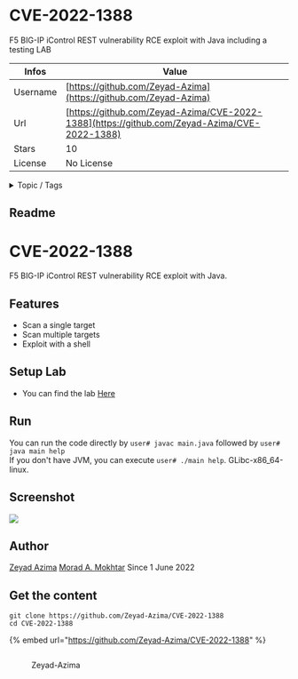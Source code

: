 # CVE-2022-1388

F5 BIG-IP iControl REST vulnerability RCE exploit with Java including a testing LAB

| Infos    | Value                                                              |
| -------- | -------------------------------------------------------------------|
| Username | [https://github.com/Zeyad-Azima](https://github.com/Zeyad-Azima) |
| Url      | [https://github.com/Zeyad-Azima/CVE-2022-1388](https://github.com/Zeyad-Azima/CVE-2022-1388)                                               |
| Stars    | 10                                                          |
| License  | No License                                                        |

<details>

<summary>Topic / Tags</summary>

* cve* cve-2022-1388* exploit* f5* f5-bigip* icontrol* rest-api

</details>

## Readme

# CVE-2022-1388
F5 BIG-IP iControl REST vulnerability RCE exploit with Java.

## Features
- Scan a single target
- Scan multiple targets
- Exploit with a shell

## Setup Lab
- You can find the lab <a href="https://github.com/Zeyad-Azima/CVE-2022-1388/tree/main/CVE2022-1388_LAB">Here</a>

## Run
You can run the code directly by `user# javac main.java` followed by `user# java main help`<br>
If you don't have JVM, you can execute `user# ./main help`. GLibc-x86_64-linux.

## Screenshot
<img src="/img/CVE-2022-1388.jpeg">

## Author
<a href="https://www.linkedin.com/in/zer0verflow/">Zeyad Azima</a>
<a href="https://www.linkedin.com/in/0x250/">Morad A. Mokhtar</a> Since 1 June 2022


## Get the content

```
git clone https://github.com/Zeyad-Azima/CVE-2022-1388
cd CVE-2022-1388
```

{% embed url="https://github.com/Zeyad-Azima/CVE-2022-1388" %}

<figure><img src="https://avatars.githubusercontent.com/u/62406753?v=4" alt=""><figcaption><p>Zeyad-Azima</p></figcaption></figure>
